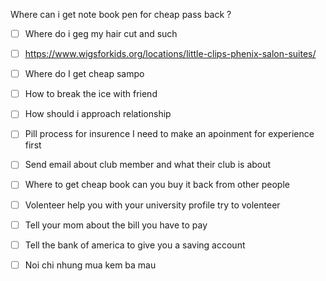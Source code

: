 Where can i get note book pen for cheap pass back ? 

- [ ] Where do i geg my hair cut and such 

- [ ] https://www.wigsforkids.org/locations/little-clips-phenix-salon-suites/

- [ ] Where do I get cheap sampo 

- [ ] How to break the ice with friend 

- [ ] How should i approach relationship 

- [ ] Pill process for insurence I need to make an apoinment for experience first 

- [ ] Send email about club member and what their club is about 

- [ ] Where to get cheap book can you buy it back from other people 

- [ ] Volenteer help you with your university profile try to volenteer 

- [ ] Tell your mom about the bill you have to pay 

- [ ] Tell the bank of america to give you a saving account 

- [ ] Noi chi nhung mua kem ba mau